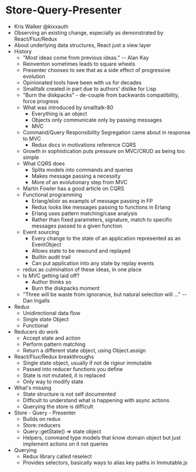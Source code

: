 # Store-Query-Presenter

* Kris Walker @kixxauth
* Observing an existing change, especially as demonstrated by React/Flux/Redux
* About underlying data structures, React just a view layer
* History
  * "Most ideas come from previous ideas." -- Alan Kay
  * Reinventon sometimes leads to square wheels
  * Presenter chooses to see that as a side effect of progressive evolution
  * Opinionated tools have been with us for decades
  * Smalltalk created in part due to authors' dislike for Lisp
  * "Burn the diskpacks" - de-couple from backwards compatibility, force progress
  * What was introduced by smalltalk-80
    * Everything is an object
    * Objects only communicate only by passing messages
    * MVC
  * Command/Query Responsibility Segregation came about in response to MVC
    * Redux docs in motivations reference CQRS
  * Growth in sophistication puts pressure on MVC/CRUD as being too simple
  * What CQRS does
    * Splits models into commands and queries
    * Makes message passing a necessity
    * More of an evolutionary step from MVC
  * Martin Fowler has a good article on CQRS
  * Functional programming
    * Erlang/elixir as exampls of message passing in FP
    * Redux looks like messages passing to functions in Erlang
    * Erlang uses pattern matching/case analysis
    * Rather than fixed parameters, signature, match to specific messages passed to a given function
  * Event sourcing
    * Every change to the state of an application represented as an EventObject
    * Allows state to be rewound and replayed
    * Builtin audit trail
    * Can put application into any state by replay events
  * redux as culmination of these ideas, in one place
  * Is MVC getting laid off?
    * Author thinks so
    * Burn the diskpacks moment
  * "Three will be waste from ignorance, but natural selection will ..." -- Dan Ingalls
* Redux
  * Unidirectional data flow
  * Single state Object
  * Functional
* Reducers do work
  * Accept state and action
  * Perform pattern matching
  * Return a different state object, using Object.assign
* React/Flux/Redux breakthroughs
  * Single state object, usually if not de rigeur immutable
  * Passed into reducer functions you define
  * State is not mutated, it is replaced
  * Only way to modify state
* What's missing
  * State structure is not self documented
  * Difficult to understand what is happening with async actions
  * Querying the store is difficult
* Store - Query - Presenter
  * Builds on redux
  * Store::reducers
  * Query::getState() => state object
  * Helpers, command type models that know domain object but just implement actions on it not queries
* Querying
  * Redux library called reselect
  * Provides selectors, basically ways to alias key paths in Immutable.js
